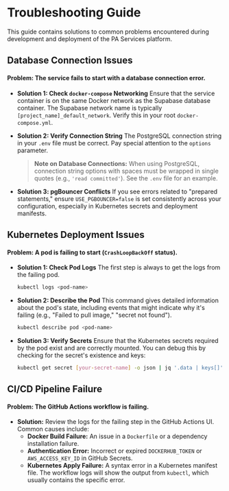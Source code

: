 # Troubleshooting Guide

This guide contains solutions to common problems encountered during development and deployment of the PA Services platform.

## Database Connection Issues

#### **Problem:** The service fails to start with a database connection error.

- **Solution 1: Check `docker-compose` Networking**
  Ensure that the service container is on the same Docker network as the Supabase database container. The Supabase network name is typically `[project_name]_default_network`. Verify this in your root `docker-compose.yml`.

- **Solution 2: Verify Connection String**
  The PostgreSQL connection string in your `.env` file must be correct. Pay special attention to the `options` parameter.

  > **Note on Database Connections:**
  > When using PostgreSQL, connection string options with spaces must be wrapped in single quotes (e.g., `'read committed'`). See the `.env` file for an example.

- **Solution 3: pgBouncer Conflicts**
  If you see errors related to "prepared statements," ensure `USE_PGBOUNCER=false` is set consistently across your configuration, especially in Kubernetes secrets and deployment manifests.

## Kubernetes Deployment Issues

#### **Problem:** A pod is failing to start (`CrashLoopBackOff` status).

- **Solution 1: Check Pod Logs**
  The first step is always to get the logs from the failing pod.

  ```bash
  kubectl logs <pod-name>
  ```

- **Solution 2: Describe the Pod**
  This command gives detailed information about the pod's state, including events that might indicate why it's failing (e.g., "Failed to pull image," "secret not found").

  ```bash
  kubectl describe pod <pod-name>
  ```

- **Solution 3: Verify Secrets**
  Ensure that the Kubernetes secrets required by the pod exist and are correctly mounted. You can debug this by checking for the secret's existence and keys:
  ```bash
  kubectl get secret [your-secret-name] -o json | jq '.data | keys[]'
  ```

## CI/CD Pipeline Failure

#### **Problem:** The GitHub Actions workflow is failing.

- **Solution:** Review the logs for the failing step in the GitHub Actions UI. Common causes include:
  - **Docker Build Failure:** An issue in a `Dockerfile` or a dependency installation failure.
  - **Authentication Error:** Incorrect or expired `DOCKERHUB_TOKEN` or `AWS_ACCESS_KEY_ID` in GitHub Secrets.
  - **Kubernetes Apply Failure:** A syntax error in a Kubernetes manifest file. The workflow logs will show the output from `kubectl`, which usually contains the specific error.
